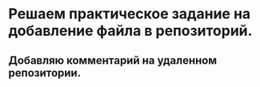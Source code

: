 # Решаем практическое задание на добавление файла в репозиторий.
## Добавляю комментарий на удаленном репозитории.
